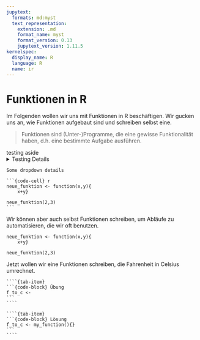 ```yaml
---
jupytext:
  formats: md:myst
  text_representation:
    extension: .md
    format_name: myst
    format_version: 0.13
    jupytext_version: 1.11.5
kernelspec:
  display_name: R
  language: R
  name: ir
---
```


# Funktionen in R

Im Folgenden wollen wir uns mit Funktionen in R beschäftigen. Wir gucken uns an, wie Funktionen aufgebaut sind und schreiben selbst eine. 

> Funktionen sind (Unter-)Programme, die eine gewisse Funktionalität haben, d.h. eine bestimmte Aufgabe ausführen.

<aside>
  testing aside
</aside>


<details>
    <summary>Testing Details</summary>
    Some details details
</details>

```{dropdown} Testing Dropdown
Some dropdown details
```

````{dropdown} Testing Dropdown with code
```{code-cell} r
neue_funktion <- function(x,y){
    x+y}

neue_funktion(2,3)
```
````

Wir können aber auch selbst Funktionen schreiben, um Abläufe zu automatisieren, die wir oft benutzen. 

```{code-block} r 
neue_funktion <- function(x,y){
    x+y}

neue_funktion(2,3)
```

Jetzt wollen wir eine Funktionen schreiben, die Fahrenheit in Celsius umrechnet.

`````{tab-set}
````{tab-item}
```{code-block} Übung
f_to_c <- 
```
````

````{tab-item}
```{code-block} Lösung
f_to_c <- my_function(){}
```
````
`````
